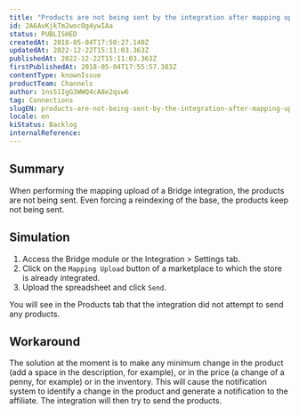 ```yaml
---
title: "Products are not being sent by the integration after mapping upload"
id: 2A6AvKjkTm2wocOg4ywIAa
status: PUBLISHED
createdAt: 2018-05-04T17:50:27.140Z
updatedAt: 2022-12-22T15:11:03.363Z
publishedAt: 2022-12-22T15:11:03.363Z
firstPublishedAt: 2018-05-04T17:55:57.383Z
contentType: knownIssue
productTeam: Channels
author: 1nsS1IgG3WWQ4cA8e2qsw6
tag: Connections
slugEN: products-are-not-being-sent-by-the-integration-after-mapping-upload
locale: en
kiStatus: Backlog
internalReference: 
---
```


## Summary

When performing the mapping upload of a Bridge integration, the products are not being sent. Even forcing a reindexing of the base, the products keep not being sent.


## Simulation

1. Access the Bridge module or the Integration > Settings tab.
2. Click on the `Mapping Upload` button of a marketplace to which the store is already integrated.
3. Upload the spreadsheet and click `Send`.

You will see in the Products tab that the integration did not attempt to send any products.

## Workaround

The solution at the moment is to make any minimum change in the product (add a space in the description, for example), or in the price (a change of a penny, for example) or in the inventory. This will cause the notification system to identify a change in the product and generate a notification to the affiliate. The integration will then try to send the products.


